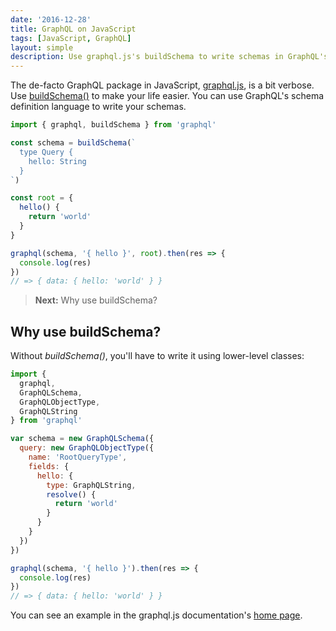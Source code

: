 ```yaml
---
date: '2016-12-28'
title: GraphQL on JavaScript
tags: [JavaScript, GraphQL]
layout: simple
description: Use graphql.js's buildSchema to write schemas in GraphQL's schema language.
---
```


The de-facto GraphQL package in JavaScript, [graphql.js], is a bit verbose. Use [buildSchema()] to make your life easier. You can use GraphQL's schema definition language to write your schemas.

[graphql.js]: https://www.npmjs.com/package/graphql
[buildschema()]: http://graphql.org/graphql-js/utilities/#buildschema

```js
import { graphql, buildSchema } from 'graphql'

const schema = buildSchema(`
  type Query {
    hello: String
  }
`)

const root = {
  hello() {
    return 'world'
  }
}

graphql(schema, '{ hello }', root).then(res => {
  console.log(res)
})
// => { data: { hello: 'world' } }
```

> **Next:** Why use buildSchema?

## Why use buildSchema?

Without _buildSchema()_, you'll have to write it using lower-level classes:

```js
import {
  graphql,
  GraphQLSchema,
  GraphQLObjectType,
  GraphQLString
} from 'graphql'

var schema = new GraphQLSchema({
  query: new GraphQLObjectType({
    name: 'RootQueryType',
    fields: {
      hello: {
        type: GraphQLString,
        resolve() {
          return 'world'
        }
      }
    }
  })
})

graphql(schema, '{ hello }').then(res => {
  console.log(res)
})
// => { data: { hello: 'world' } }
```

You can see an example in the graphql.js documentation's [home page](http://graphql.org/graphql-js/#writing-code).
